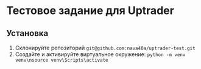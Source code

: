 # Тестовое задание для Uptrader

## Установка
1. Склонируйте репозиторий  ```git@github.com:nava40a/uptrader-test.git```
2. Создайте и активируйте виртуальное окружение: ```python -m venv venv\nsource venv\Scripts\activate```